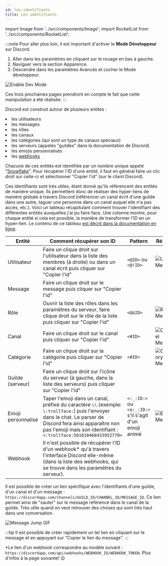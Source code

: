 ```yaml
---
id: les-identifiants
title: Les identifiants
---
```

import Image from '../src/components/Image';
import RocketList from '../src/components/RocketList';

:::note
Pour aller plus loin, il est important d'activer le **Mode Développeur** sur Discord. 

1. Aller dans les paramètres en cliquant sur le rouage en bas à gauche.
2. Naviguer vers la section Apparence.
3. Descendre dans les paramètres Avancés et cocher le Mode développeur.

<Image src="https://cdn.discordapp.com/attachments/497053573541134365/497086300935946251/mode-dev.gif" alt="Enable Dev Mode" />

Ces trois prochaines pages prendront en compte le fait que cette manipulation a été réalisée.
:::

Discord est construit autour de plusieurs entités :

<RocketList>
  <li>les utilisateurs</li>
  <li>les messages</li>
  <li>les rôles</li>
  <li>les canaux</li>
  <li>les catégories (qui sont un type de canaux spéciaux)</li>
  <li>les serveurs (appelés "guildes" dans la documentation de Discord)</li>
  <li>les emojis personnalisés</li>
  <li>les <a href="/docs/les-webhooks">webhooks</a></li>
</RocketList>

Chacune de ces entités est identifiée par un nombre unique appelé "[Snowflake](https://discordapp.com/developers/docs/reference#snowflakes)". Pour récupérer l'ID d'une entité, il faut en général faire un clic droit sur celle-ci et sélectionner "Copier l'id" (sur le client Discord).

Ces identifiants sont très utiles, étant donné qu'ils référencent des entités de manière unique. Ils permettent donc de réaliser des hyper-liens de manière globale à travers Discord (référencer un canal écrit d'une guilde dans une autre, taguer une personne dans un canal auquel elle n'a pas accès, etc.). Voici un tableau récapitulant comment trouver l'identifiant des différentes entités auxquelles j'ai pu faire face. Une colonne montre, pour chaque entité si cela est possible, la manière de transformer l'ID en un hyper-lien. Le contenu de ce tableau [est décrit dans la documentation en ligne](https://discordapp.com/developers/docs/reference#message-formatting).

| Entité             	| Comment récupérer son ID                                                                                                                                                                                                          	| Pattern                                                	| Résultat 	|
|--------------------	|-----------------------------------------------------------------------------------------------------------------------------------------------------------------------------------------------------------------------------------	|--------------------------------------------------------	|----------	|
| Utilisateur        	| Faire un clique droit sur l'utilisateur dans la liste des membres (à droite) ou dans un canal écrit puis cliquer sur "Copier l'id"                                                                                                	| `<@ID>` ou `<@!ID>`                                    	| <Image src="/img/user-mention.png" alt="User Mention" />	|
| Message            	| Faire un clique droit sur le message puis cliquer sur "Copier l'id"                                                                                                                                                               	|                                                        	| 	|
| Rôle               	| Ouvrir la liste des rôles dans les paramètres du serveur, faire clique droit sur le rôle de la liste puis cliquer sur "Copier l'id"                                                                                               	| `<@&ID>`                                               	| <Image src="/img/role-mention.png" alt="Role Mention" />	|
| Canal    	| Faire un clique droit sur le canal puis cliquer sur "Copier l'id"                                                                                                                                                    	| `<#ID>`                                                	| <Image src="/img/channel-mention.png" alt="Channel Mention" />	|
| Catégorie    	| Faire un clique droit sur la catégorie puis cliquer sur "Copier l'id"                                                                                                                                                    	| `<#ID>`                                                	| <Image src="/img/category-mention.png" alt="Category Mention" />	|
| Guilde (serveur)   	| Faire un clique droit sur l'icône du serveur (à gauche, dans la liste des serveurs) puis cliquer sur "Copier l'id"                                                                                                                	|                                                        	| 	|
| Emoji personnalisé 	| Taper l'emoji dans un canal, préfixé du caractère `\\` (exemple: `\:trollface:`) puis l'envoyer dans le chat. Le parser de Discord fera ainsi apparaître non pas l'emoji mais son identifiant : `<:trollface:501010468433952770>` 	| `<:_:ID:>` ou `<a:_:ID:>` s'il s'agit d'un emoji animé 	| <Image src="/img/emoji-mention.png" alt="Emoji Mention" />	|
| Webhook            	| Il n'est possible de récupérer l'ID d'un webhook\* qu'à travers l'interface Discord elle-même (dans la liste des webhooks, qui se trouve dans les paramètres du serveur).                                                           	|                                                        	| 	|

Il est possible de créer un lien spécifique avec l'identifiants d'une guilde, d'un canal et d'un message : `https://discordapp.com/channels/GUILD_ID/CHANNEL_ID/MESSAGE_ID`. Ce lien permet ainsi de "sauter" sur le message référencé dans le canal de la guilde.
Très utile quand on veut retrouver des choses qui sont très haut dans une conversation.

<!--
<video autoPlay loop>
  <source src="https://i.gyazo.com/0e0608f4cc9a7488840c916f66469bbc.mp4" type="video/mp4"/>
</video>
-->
<Image src="/img/message-jump.gif" alt="Message Jump GIF" />

:::tip
Il est possible de créer rapidement un tel lien en cliquant sur le message et en appuyant sur "Copier le lien du message".
:::

\*Le lien d'un webhook correspondre au modèle suivant : `https://discordapp.com/api/webhooks/WEBHOOK_ID/WEBHOOK_TOKEN`. Plus d'infos à la page suivante! 😉